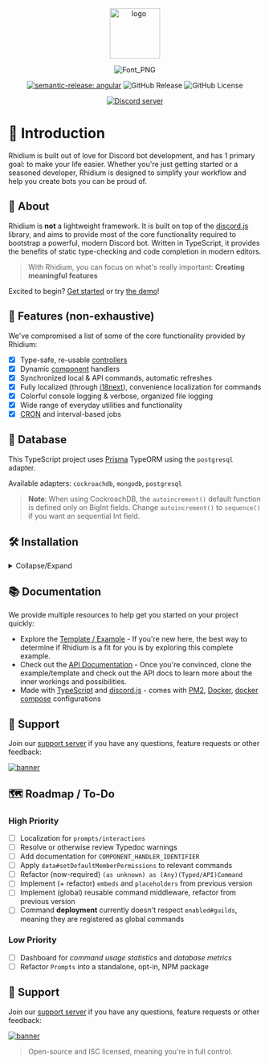 <div align="center">
  <a href="https://rhidium.xyz"><img src="https://github.com/rhidium/core/assets/57721238/e6d25fa1-07cb-4284-a02a-f73fe7ef3878" width="100" alt="logo" /></a>

![Font_PNG](https://github.com/rhidium/core/assets/57721238/9ccc5763-8336-4d1e-8187-a738bafdc519)

[![semantic-release: angular](https://img.shields.io/badge/semantic--release-angular-e10079?logo=semantic-release)](https://github.com/semantic-release/semantic-release)
![GitHub Release](https://img.shields.io/github/v/release/rhidium/rhidium)
![GitHub License](https://img.shields.io/github/license/rhidium/rhidium)

  <p>
    <a href="https://discord.gg/mirasaki"><img src="https://img.shields.io/discord/793894728847720468?color=5865F2&logo=discord&logoColor=white" alt="Discord server" /></a>
  </p>

</div>

# 👋 Introduction

Rhidium is built out of love for Discord bot development, and has 1 primary goal: to make your life easier. Whether you're just getting started or a seasoned developer, Rhidium is designed to simplify your workflow and help you create bots you can be proud of.

## 🤝 About

Rhidium is **not** a lightweight framework. It is built on top of the [discord.js](https://discord.js.org/#/) library, and aims to provide most of the core functionality required to bootstrap a powerful, modern Discord bot. Written in TypeScript, it provides the benefits of static type-checking and code completion in modern editors.

> With Rhidium, you can focus on what's really important: **Creating meaningful features**

Excited to begin? [Get started](#-installation) or try [the demo](#-support)!

## 🤩 Features (non-exhaustive)

We've compromised a list of some of the core functionality provided by Rhidium:

- [x] Type-safe, re-usable [controllers](https://rhidium.xyz/modules/Commands.Controllers.html)
- [x] Dynamic [component](https://rhidium.xyz/modules/Commands.html) handlers
- [x] Synchronized local & API commands, automatic refreshes
- [x] Fully localized (through [i18next](https://www.npmjs.com/package/i18next)), convenience localization for commands
- [x] Colorful console logging & verbose, organized file logging
- [x] Wide range of everyday utilities and functionality
- [x] [CRON](https://crontab.guru/) and interval-based jobs

## 💽 Database

This TypeScript project uses [Prisma](https://www.prisma.io/docs/getting-started/quickstart) TypeORM using the `postgresql` adapter.

Available adapters: `cockroachdb`, `mongodb`, `postgresql`

> **Note**: When using CockroachDB, the `autoincrement()` default function is defined only on BigInt fields. Change `autoincrement()` to `sequence()` if you want an sequential Int field.

## 🛠️ Installation

<details>

<summary>Collapse/Expand</summary>

Please note, a [Discord Application](https://wiki.mirasaki.dev/docs/discord-create-application#go-to-discord-developer-portal) is required for both installation methods.

### 📦 Run as a Docker container (preferred)

The quickest, and easiest, way to host/use this bot template is by deploying it inside of a [Docker](https://www.docker.com/) container. We recommend [Docker Desktop](https://www.docker.com/products/docker-desktop/).

1. Download the [latest release](https://github.com/rhidium/rhidium/releases`) or `git clone git@github.com:rhidium/rhidium.git` the repo
2. Run `pnpm setup:linux` or `pnpm setup:windows` (depending on your OS) in the project root folder
3. Edit the newly created `.env` and `/config/config.json` files and provide your configuration
4. Sync the database: `docker compose run --rm client sh -c "npx prisma db push"`
5. Start the application: `docker compose up -d client` (you can view logs with `docker compose logs -f client`)

### 🖥️ Run as a plain NodeJS app

1. Install the additional pre-requisites:
   - [pnpm](https://pnpm.io/installation) v9.15.4
   - [Node.js](https://nodejs.org/en/) v16.6.0 or newer
   - [PostgreSQL](https://www.postgresql.org/) v13 or newer
2. Download the [latest release](https://github.com/rhidium/rhidium/releases`) or `git clone git@github.com:rhidium/rhidium.git` the repo
3. Run `pnpm setup:linux` or `pnpm setup:windows` in the project root folder
4. Edit the newly created `.env` and `/config/config.json` files and provide your configuration
5. Sync the database: `pnpm db:push`
6. Start the application: `pnpm start` for production, and `pnpm dev` for local development

## ⚙️ Configuration

The configuration for this project can be found [here](/config/config.example.json), and should be very straight-forward.

```json
{
  "client": {
    "id": "", // Client id from https://discord.dev/application
    "token": "", // Client/bot token from https://discord.dev/application
    "development_server_id": "" // Only needed for developers/development environments
  },
  "permissions": {
    "owner_id": "1148597817498140774", // The discord user id of the bot owner
    "system_administrator_ids": [], // List of discord user ids for system administrators
    "developer_ids": [] // List of discord user ids for developers
  }
}
```

> Additionally, feel free to explore the [personalization options](/config/extended-config.example.json).

### dotenv

The `.env` file holds your secrets and other environmental values. Let's explain the different keys here:

```bash
NODE_ENV=production # The node environment your bot is running in. Available values: production, development

# ---------------------------------- Database ---------------------------------- #
POSTGRES_HOST=localhost # Change to "database" if using docker (compose)
POSTGRES_PORT=5432 # The port your PostgreSQL server is running on. Default is 5432.
POSTGRES_USER=postgres # The username for your PostgreSQL server. Default is "postgres".
POSTGRES_PASSWORD=CHANGE_ME # The password for your PostgreSQL server.
POSTGRES_DB=rhidium # The name of the database to connect to. Default is "rhidium".

# The database URL for connecting to the (PostgreSQL) database. You generally don't
# need to change this, but you can if you want to use a different database or schema.
DATABASE_URL="postgresql://${POSTGRES_USER}:${POSTGRES_PASSWORD}@${POSTGRES_HOST}:${POSTGRES_PORT}/${POSTGRES_DB}?schema=public"

```

</details>

## 📚 Documentation

We provide multiple resources to help get you started on your project quickly:

- Explore the [Template / Example](https://github.com/rhidium/rhidium) - If you're new here, the best way to determine if Rhidium is a fit for you is by exploring this complete example.
- Check out the [API Documentation](https://rhidium.xyz/modules.html) - Once you're convinced, clone the example/template and check out the API docs to learn more about the inner workings and possibilities.
- Made with [TypeScript](https://www.typescriptlang.org/) and [discord.js](https://discord.js.org/) - comes with [PM2](https://pm2.io/), [Docker](https://www.docker.com/), [docker compose](https://docs.docker.com/compose/) configurations

## 🙋 Support

Join our [support server](https://discord.gg/mirasaki) if you have any questions, feature requests or other feedback:

[![banner](https://invidget.switchblade.xyz/mirasaki)](https://discord.gg/mirasaki)

## 🗺️ Roadmap / To-Do

### High Priority

- [ ] Localization for `prompts/interactions`
- [ ] Resolve or otherwise review Typedoc warnings
- [ ] Add documentation for `COMPONENT_HANDLER_IDENTIFIER`
- [ ] Apply `data#setDefaultMemberPermissions` to relevant commands
- [ ] Refactor (now-required) `(as unknown) as (Any)(Typed/API)Command`
- [ ] Implement (+ refactor) `embeds` and `placeholders` from previous version
- [ ] Implement (global) reusable command middleware, refactor from previous version
- [ ] Command **deployment** currently doesn't respect `enabled#guilds`, meaning they are registered as global commands

### Low Priority

- [ ] Dashboard for _command usage statistics_ and _database metrics_
- [ ] Refactor `Prompts` into a standalone, opt-in, NPM package

## 🙋 Support

Join our [support server](https://discord.gg/mirasaki) if you have any questions, feature requests or other feedback:

[![banner](https://invidget.switchblade.xyz/mirasaki)](https://discord.gg/mirasaki)

> Open-source and ISC licensed, meaning you're in full control.
